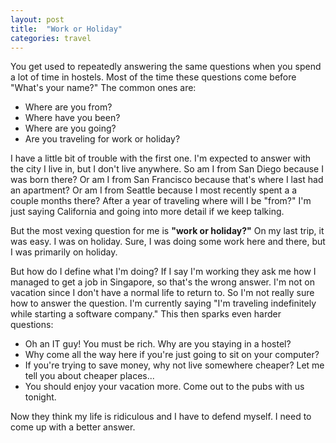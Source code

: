 ```yaml
---
layout: post
title:  "Work or Holiday"
categories: travel
---
```


You get used to repeatedly answering the same questions when you spend a lot of time in hostels. Most of the time these questions come before "What's your name?" The common ones are:

<ul>
<li>Where are you from?</li>
<li>Where have you been?</li>
<li>Where are you going?</li>
<li>Are you traveling for work or holiday?</li>
</ul>



I have a little bit of trouble with the first one. I'm expected to answer with the city I live in, but I don't live anywhere. So am I from San Diego because I was born there? Or am I from San Francisco because that's where I last had an apartment? Or am I from Seattle because I most recently spent a a couple months there? After a year of traveling where will I be "from?" I'm just saying California and going into more detail if we keep talking.

But the most vexing question for me is <b>"work or holiday?"</b> On my last trip, it was easy. I was on holiday. Sure, I was doing some work here and there, but I was primarily on holiday.

But how do I define what I'm doing? If I say I'm working they ask me how I managed to get a job in Singapore, so that's the wrong answer. I'm not on vacation since I don't have a normal life to return to. So I'm not really sure how to answer the question. I'm currently saying "I'm traveling indefinitely while starting a software company." This then sparks even harder questions:

<ul>
<li>Oh an IT guy! You must be rich. Why are you staying in a hostel?</li>
<li>Why come all the way here if you're just going to sit on your computer?</li>
<li>If you're trying to save money, why not live somewhere cheaper? Let me tell you about cheaper places...</li>
<li>You should enjoy your vacation more. Come out to the pubs with us tonight.</li>
</ul>

Now they think my life is ridiculous and I have to defend myself. I need to come up with a better answer.